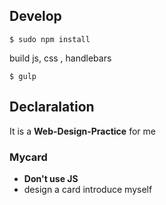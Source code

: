 ## Develop

```
$ sudo npm install
```

build js, css , handlebars

```
$ gulp
```

## Declaralation
It is a **Web-Design-Practice** for me

### Mycard
+ **Don't use JS**
+ design a card introduce myself
